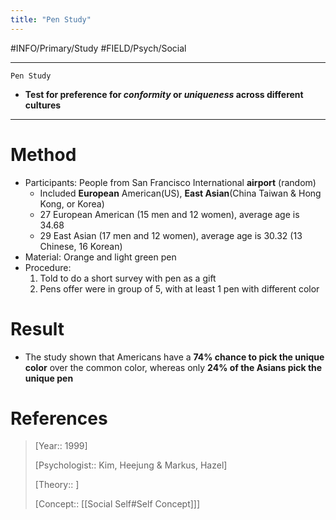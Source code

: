 ```yaml
---
title: "Pen Study"
---
```


#INFO/Primary/Study #FIELD/Psych/Social 

---
`Pen Study`

- **Test for preference for *conformity* or *uniqueness* across different cultures**

---

# Method

- Participants: People from San Francisco International **airport** (random)
    * Included **European** American(US), **East Asian**(China Taiwan & Hong Kong, or Korea)
    * 27 European American (15 men and 12 women), average age is 34.68
    * 29 East Asian (17 men and 12 women), average age is 30.32 (13 Chinese, 16 Korean)
- Material: Orange and light green pen
- Procedure: 
    1. Told to do a short survey with pen as a gift
    2. Pens offer were in group of 5, with at least 1 pen with different color

# Result

- The study shown that Americans have a **74% chance to pick the unique color** over the common color, whereas only **24% of the Asians pick the unique pen**

# References


> [Year:: 1999]
> 
> [Psychologist::  Kim, Heejung & Markus, Hazel]
> 
> [Theory:: ]
> 
> [Concept:: [[Social Self#Self Concept]]]
